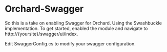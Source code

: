 # Orchard-Swagger
So this is a take on enabling Swagger for Orchard. Using the Swashbuckle implementation.
To get started, enabled the module and navigate to http://{yoursite}/swagger/ui/index.

Edit SwaggerConfig.cs to modify your swagger configuration.
